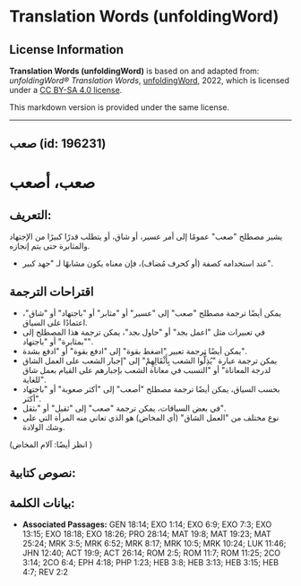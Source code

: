 # Translation Words (unfoldingWord)

## License Information

**Translation Words (unfoldingWord)** is based on and adapted from: _unfoldingWord® Translation Words_, [unfoldingWord](https://unfoldingword.org/utw), 2022, which is licensed under a [CC BY-SA 4.0 license](https://creativecommons.org/licenses/by-sa/4.0/legalcode.en).

This markdown version is provided under the same license.



--------------------------------

## صعب (id: 196231)

صعب، أصعب
=========

التعريف:
--------

يشير مصطلح "صعب" عمومًا إلى أمر عسير، أو شاق، أو يتطلب قدرًا كبيرًا من الإجتهاد والمثابرة حتى يتم إنجازه.

* عند استخدامه كصفة (أو كحرف مُضاف)، فإن معناه يكون مشابهًا لـ "جهد كبير".

اقتراحات الترجمة
----------------

* يمكن أيضًا ترجمة مصطلح "صعب" إلى "عسير" أو "مثابر" أو "باجتهاد" أو "شاق"، اعتمادًا على السياق.
* في تعبيرات مثل "اعمل بجد" أو "حاول بجد"، يمكن ترجمة هذا المصطلح إلى "بمثابرة" أو "باجتهاد".
* يمكن أيضًا ترجمة تعبير "اضغط بقوة" إلى "ادفع بقوة" أو "ادفع بشدة".
* يمكن ترجمة عبارة "يُذِلُّوا الشعب بِأَثْقَالِهِمْ" إلى "إجبار الشعب على العمل الشاق لدرجة المعاناة" أو "التسبب في معاناة الشعب بإجبارهم على القيام بعمل شاق للغاية".
* بحسب السياق، يمكن أيضًا ترجمة مصطلح "أصعب" إلى "أكثر صعوبة" أو "باجتهاد أكثر".
* في بعض السياقات، يمكن ترجمة "صعب" إلى "ثقيل" أو "بثقل".
* نوع مختلف من "العمل الشاق" (أي المخاض) هو الذي تعاني منه المرأة التي على وشك الولادة.

(انظر أيضًا: آلام المخاض )

نصوص كتابية:
------------

بيانات الكلمة:
--------------

* **Associated Passages:** GEN 18:14; EXO 1:14; EXO 6:9; EXO 7:3; EXO 13:15; EXO 18:18; EXO 18:26; PRO 28:14; MAT 19:8; MAT 19:23; MAT 25:24; MRK 3:5; MRK 6:52; MRK 8:17; MRK 10:5; MRK 10:24; LUK 11:46; JHN 12:40; ACT 19:9; ACT 26:14; ROM 2:5; ROM 11:7; ROM 11:25; 2CO 3:14; 2CO 6:4; EPH 4:18; PHP 1:23; HEB 3:8; HEB 3:13; HEB 3:15; HEB 4:7; REV 2:2

